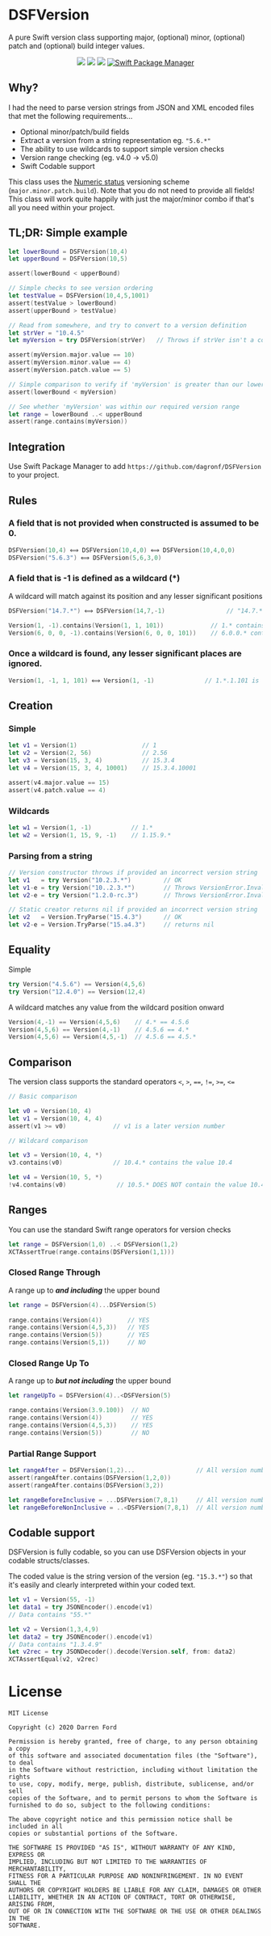 # DSFVersion

A pure Swift version class supporting major, (optional) minor, (optional) patch and (optional) build integer values.

<p align="center">
    <img src="https://img.shields.io/github/v/tag/dagronf/DSFVersion" />
    <img src="https://img.shields.io/badge/Swift-5.0-orange.svg" />
    <img src="https://img.shields.io/badge/License-MIT-lightgrey" />
    <a href="https://swift.org/package-manager">
        <img src="https://img.shields.io/badge/spm-compatible-brightgreen.svg?style=flat" alt="Swift Package Manager" />
    </a>
</p>

## Why?

I had the need to parse version strings from JSON and XML encoded files that met the following requirements…

* Optional minor/patch/build fields
* Extract a version from a string representation eg. `"5.6.*"`
* The ability to use wildcards to support simple version checks
* Version range checking (eg. v4.0 -> v5.0)
* Swift Codable support

This class uses the [Numeric status](https://en.wikipedia.org/wiki/Software_versioning) versioning scheme (`major.minor.patch.build`).  Note that you do not need to provide all fields! This class will work quite happily with just the major/minor combo if that's all you need within your project.

## TL;DR: Simple example

```swift
let lowerBound = DSFVersion(10,4)
let upperBound = DSFVersion(10,5)

assert(lowerBound < upperBound)

// Simple checks to see version ordering
let testValue = DSFVersion(10,4,5,1001)
assert(testValue > lowerBound)
assert(upperBound > testValue)

// Read from somewhere, and try to convert to a version definition
let strVer = "10.4.5"
let myVersion = try DSFVersion(strVer)   // Throws if strVer isn't a compatible version string

assert(myVersion.major.value == 10)
assert(myVersion.minor.value == 4)
assert(myVersion.patch.value == 5)

// Simple comparison to verify if 'myVersion' is greater than our lower bound
assert(lowerBound < myVersion)

// See whether 'myVersion' was within our required version range
let range = lowerBound ..< upperBound
assert(range.contains(myVersion))  
```

## Integration

Use Swift Package Manager to add `https://github.com/dagronf/DSFVersion` to your project.

## Rules

### A field that is not provided when constructed is assumed to be 0. 
```swift
DSFVersion(10,4) ⟺ DSFVersion(10,4,0) ⟺ DSFVersion(10,4,0,0)
DSFVersion("5.6.3") ⟺ DSFVersion(5,6,3,0)
```

### A field that is -1 is defined as a wildcard (*)

A wildcard will match against its position and any lesser significant positions

```swift
DSFVersion("14.7.*") ⟺ DSFVersion(14,7,-1)                 // "14.7.*" is the same as 14.7.-1

Version(1, -1).contains(Version(1, 1, 101))             // 1.* contains 1.1.101
Version(6, 0, 0, -1).contains(Version(6, 0, 0, 101))    // 6.0.0.* contains 6.0.0.101
```
### Once a wildcard is found, any lesser significant places are ignored.

```swift
Version(1, -1, 1, 101) ⟺ Version(1, -1)              // 1.*.1.101 is equivalent to 1.*
```
## Creation

### Simple

```swift
let v1 = Version(1)                  // 1
let v2 = Version(2, 56)              // 2.56
let v3 = Version(15, 3, 4)           // 15.3.4
let v4 = Version(15, 3, 4, 10001)    // 15.3.4.10001

assert(v4.major.value == 15)
assert(v4.patch.value == 4)
```
### Wildcards

```swift
let w1 = Version(1, -1)           // 1.*
let w2 = Version(1, 15, 9, -1)    // 1.15.9.*
```

### Parsing from a string

```swift
// Version constructor throws if provided an incorrect version string
let v1   = try Version("10.2.3.*")         // OK
let v1-e = try Version("10..2.3.*")        // Throws VersionError.InvalidVersionString
let v2-e = try Version("1.2.0-rc.3")       // Throws VersionError.InvalidVersionString

// Static creator returns nil if provided an incorrect version string
let v2   = Version.TryParse("15.4.3")      // OK
let v2-e = Version.TryParse("15.a4.3")     // returns nil
```

## Equality

Simple

```swift
try Version("4.5.6") == Version(4,5,6)
try Version("12.4.0") == Version(12,4)
```

A wildcard matches any value from the wildcard position onward

```swift
Version(4,-1) == Version(4,5,6)    // 4.* == 4.5.6
Version(4,5,6) == Version(4,-1)    // 4.5.6 == 4.*
Version(4,5,6) == Version(4,5,-1)  // 4.5.6 == 4.5.*
```

## Comparison

The version class supports the standard operators `<`, `>`, `==`, `!=`, `>=`, `<=`

```swift
// Basic comparison

let v0 = Version(10, 4)
let v1 = Version(10, 4, 4)
assert(v1 >= v0)             // v1 is a later version number

// Wildcard comparison

let v3 = Version(10, 4, *)
v3.contains(v0)              // 10.4.* contains the value 10.4

let v4 = Version(10, 5, *)
!v4.contains(v0)              // 10.5.* DOES NOT contain the value 10.4
```
## Ranges

You can use the standard Swift range operators for version checks

```swift
let range = DSFVersion(1,0) ..< DSFVersion(1,2)
XCTAssertTrue(range.contains(DSFVersion(1,1)))
```

### Closed Range Through
A range up to **_and including_** the upper bound

```swift
let range = DSFVersion(4)...DSFVersion(5)
   
range.contains(Version(4))       // YES
range.contains(Version(4,5,3))   // YES
range.contains(Version(5))       // YES
range.contains(Version(5,1))     // NO
```

### Closed Range Up To

A range up to **_but not including_** the upper bound

```swift
let rangeUpTo = DSFVersion(4)..<DSFVersion(5)

range.contains(Version(3.9.100))  // NO
range.contains(Version(4))        // YES
range.contains(Version(4,5,3))    // YES
range.contains(Version(5))        // NO
```

### Partial Range Support

```swift
let rangeAfter = DSFVersion(1,2)...	                // All version numbers AFTER and including 1.2
assert(rangeAfter.contains(DSFVersion(1,2,0))
assert(rangeAfter.contains(DSFVersion(3,2))

let rangeBeforeInclusive = ...DSFVersion(7,8,1)     // All version numbers BEFORE and including 7.8.1
let rangeBeforeNonInclusive = ..<DSFVersion(7,8,1)  // All version numbers BEFORE not including 7.8.1
```

## Codable support

DSFVersion is fully codable, so you can use DSFVersion objects in your codable structs/classes.

The coded value is the string version of the version (eg. `"15.3.*"`) so that it's easily and clearly interpreted within your coded text.

```swift
let v1 = Version(55, -1)
let data1 = try JSONEncoder().encode(v1)
// Data contains "55.*"

let v2 = Version(1,3,4,9)
let data2 = try JSONEncoder().encode(v1)
// Data contains "1.3.4.9"
let v2rec = try JSONDecoder().decode(Version.self, from: data2)
XCTAssertEqual(v2, v2rec)
```

# License

```
MIT License

Copyright (c) 2020 Darren Ford

Permission is hereby granted, free of charge, to any person obtaining a copy
of this software and associated documentation files (the "Software"), to deal
in the Software without restriction, including without limitation the rights
to use, copy, modify, merge, publish, distribute, sublicense, and/or sell
copies of the Software, and to permit persons to whom the Software is
furnished to do so, subject to the following conditions:

The above copyright notice and this permission notice shall be included in all
copies or substantial portions of the Software.

THE SOFTWARE IS PROVIDED "AS IS", WITHOUT WARRANTY OF ANY KIND, EXPRESS OR
IMPLIED, INCLUDING BUT NOT LIMITED TO THE WARRANTIES OF MERCHANTABILITY,
FITNESS FOR A PARTICULAR PURPOSE AND NONINFRINGEMENT. IN NO EVENT SHALL THE
AUTHORS OR COPYRIGHT HOLDERS BE LIABLE FOR ANY CLAIM, DAMAGES OR OTHER
LIABILITY, WHETHER IN AN ACTION OF CONTRACT, TORT OR OTHERWISE, ARISING FROM,
OUT OF OR IN CONNECTION WITH THE SOFTWARE OR THE USE OR OTHER DEALINGS IN THE
SOFTWARE.
```
